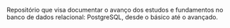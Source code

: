 Repositório que visa documentar o avanço dos estudos e fundamentos no banco de dados relacional: PostgreSQL, desde o básico até o avançado.
